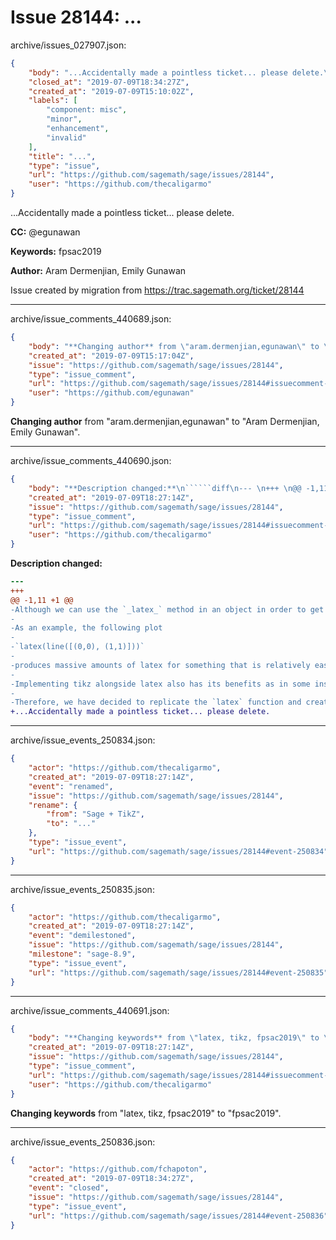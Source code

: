 # Issue 28144: ...

archive/issues_027907.json:
```json
{
    "body": "...Accidentally made a pointless ticket... please delete.\n\n**CC:**  @egunawan\n\n**Keywords:** fpsac2019\n\n**Author:** Aram Dermenjian, Emily Gunawan\n\nIssue created by migration from https://trac.sagemath.org/ticket/28144\n\n",
    "closed_at": "2019-07-09T18:34:27Z",
    "created_at": "2019-07-09T15:10:02Z",
    "labels": [
        "component: misc",
        "minor",
        "enhancement",
        "invalid"
    ],
    "title": "...",
    "type": "issue",
    "url": "https://github.com/sagemath/sage/issues/28144",
    "user": "https://github.com/thecaligarmo"
}
```
...Accidentally made a pointless ticket... please delete.

**CC:**  @egunawan

**Keywords:** fpsac2019

**Author:** Aram Dermenjian, Emily Gunawan

Issue created by migration from https://trac.sagemath.org/ticket/28144





---

archive/issue_comments_440689.json:
```json
{
    "body": "**Changing author** from \"aram.dermenjian,egunawan\" to \"Aram Dermenjian, Emily Gunawan\".",
    "created_at": "2019-07-09T15:17:04Z",
    "issue": "https://github.com/sagemath/sage/issues/28144",
    "type": "issue_comment",
    "url": "https://github.com/sagemath/sage/issues/28144#issuecomment-440689",
    "user": "https://github.com/egunawan"
}
```

**Changing author** from "aram.dermenjian,egunawan" to "Aram Dermenjian, Emily Gunawan".



---

archive/issue_comments_440690.json:
```json
{
    "body": "**Description changed:**\n``````diff\n--- \n+++ \n@@ -1,11 +1 @@\n-Although we can use the `_latex_` method in an object in order to get a latex version of the object, at times it would be beneficial to additionally have a TikZ implementation.\n-\n-As an example, the following plot\n-\n-`latex(line([(0,0), (1,1)]))`\n-\n-produces massive amounts of latex for something that is relatively easily done through tikz.\n-\n-Implementing tikz alongside latex also has its benefits as in some instances, some users do not like to use tikz. This would help handle this situtation.\n-\n-Therefore, we have decided to replicate the `latex` function and create a `tikz` function that looks for `_tikz_` method in objects and executes them where appropriate.\n+...Accidentally made a pointless ticket... please delete.\n``````\n",
    "created_at": "2019-07-09T18:27:14Z",
    "issue": "https://github.com/sagemath/sage/issues/28144",
    "type": "issue_comment",
    "url": "https://github.com/sagemath/sage/issues/28144#issuecomment-440690",
    "user": "https://github.com/thecaligarmo"
}
```

**Description changed:**
``````diff
--- 
+++ 
@@ -1,11 +1 @@
-Although we can use the `_latex_` method in an object in order to get a latex version of the object, at times it would be beneficial to additionally have a TikZ implementation.
-
-As an example, the following plot
-
-`latex(line([(0,0), (1,1)]))`
-
-produces massive amounts of latex for something that is relatively easily done through tikz.
-
-Implementing tikz alongside latex also has its benefits as in some instances, some users do not like to use tikz. This would help handle this situtation.
-
-Therefore, we have decided to replicate the `latex` function and create a `tikz` function that looks for `_tikz_` method in objects and executes them where appropriate.
+...Accidentally made a pointless ticket... please delete.
``````




---

archive/issue_events_250834.json:
```json
{
    "actor": "https://github.com/thecaligarmo",
    "created_at": "2019-07-09T18:27:14Z",
    "event": "renamed",
    "issue": "https://github.com/sagemath/sage/issues/28144",
    "rename": {
        "from": "Sage + TikZ",
        "to": "..."
    },
    "type": "issue_event",
    "url": "https://github.com/sagemath/sage/issues/28144#event-250834"
}
```



---

archive/issue_events_250835.json:
```json
{
    "actor": "https://github.com/thecaligarmo",
    "created_at": "2019-07-09T18:27:14Z",
    "event": "demilestoned",
    "issue": "https://github.com/sagemath/sage/issues/28144",
    "milestone": "sage-8.9",
    "type": "issue_event",
    "url": "https://github.com/sagemath/sage/issues/28144#event-250835"
}
```



---

archive/issue_comments_440691.json:
```json
{
    "body": "**Changing keywords** from \"latex, tikz, fpsac2019\" to \"fpsac2019\".",
    "created_at": "2019-07-09T18:27:14Z",
    "issue": "https://github.com/sagemath/sage/issues/28144",
    "type": "issue_comment",
    "url": "https://github.com/sagemath/sage/issues/28144#issuecomment-440691",
    "user": "https://github.com/thecaligarmo"
}
```

**Changing keywords** from "latex, tikz, fpsac2019" to "fpsac2019".



---

archive/issue_events_250836.json:
```json
{
    "actor": "https://github.com/fchapoton",
    "created_at": "2019-07-09T18:34:27Z",
    "event": "closed",
    "issue": "https://github.com/sagemath/sage/issues/28144",
    "type": "issue_event",
    "url": "https://github.com/sagemath/sage/issues/28144#event-250836"
}
```
